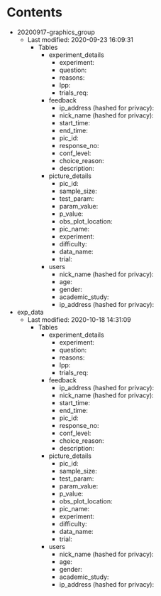 # Contents
- 20200917-graphics_group
  - Last modified: 2020-09-23 16:09:31
    - Tables
      - experiment_details
        - experiment:
        - question:
        - reasons:
        - lpp:
        - trials_req:
      - feedback
        - ip_address (hashed for privacy):
        - nick_name (hashed for privacy):
        - start_time:
        - end_time:
        - pic_id:
        - response_no:
        - conf_level:
        - choice_reason:
        - description:
      - picture_details
        - pic_id:
        - sample_size:
        - test_param:
        - param_value:
        - p_value:
        - obs_plot_location:
        - pic_name:
        - experiment:
        - difficulty:
        - data_name:
        - trial:
      - users
        - nick_name (hashed for privacy):
        - age:
        - gender:
        - academic_study:
        - ip_address (hashed for privacy):
- exp_data
  - Last modified: 2020-10-18 14:31:09
    - Tables
      - experiment_details
        - experiment:
        - question:
        - reasons:
        - lpp:
        - trials_req:
      - feedback
        - ip_address (hashed for privacy):
        - nick_name (hashed for privacy):
        - start_time:
        - end_time:
        - pic_id:
        - response_no:
        - conf_level:
        - choice_reason:
        - description:
      - picture_details
        - pic_id:
        - sample_size:
        - test_param:
        - param_value:
        - p_value:
        - obs_plot_location:
        - pic_name:
        - experiment:
        - difficulty:
        - data_name:
        - trial:
      - users
        - nick_name (hashed for privacy):
        - age:
        - gender:
        - academic_study:
        - ip_address (hashed for privacy):
